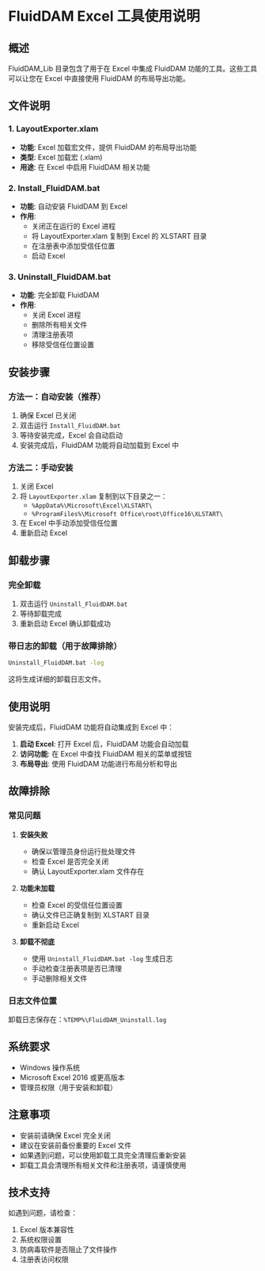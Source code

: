 # FluidDAM Excel 工具使用说明

## 概述
FluidDAM_Lib 目录包含了用于在 Excel 中集成 FluidDAM 功能的工具。这些工具可以让您在 Excel 中直接使用 FluidDAM 的布局导出功能。

## 文件说明

### 1. LayoutExporter.xlam
- **功能**: Excel 加载宏文件，提供 FluidDAM 的布局导出功能
- **类型**: Excel 加载宏 (.xlam)
- **用途**: 在 Excel 中启用 FluidDAM 相关功能

### 2. Install_FluidDAM.bat
- **功能**: 自动安装 FluidDAM 到 Excel
- **作用**: 
  - 关闭正在运行的 Excel 进程
  - 将 LayoutExporter.xlam 复制到 Excel 的 XLSTART 目录
  - 在注册表中添加受信任位置
  - 启动 Excel

### 3. Uninstall_FluidDAM.bat
- **功能**: 完全卸载 FluidDAM
- **作用**:
  - 关闭 Excel 进程
  - 删除所有相关文件
  - 清理注册表项
  - 移除受信任位置设置

## 安装步骤

### 方法一：自动安装（推荐）
1. 确保 Excel 已关闭
2. 双击运行 `Install_FluidDAM.bat`
3. 等待安装完成，Excel 会自动启动
4. 安装完成后，FluidDAM 功能将自动加载到 Excel 中

### 方法二：手动安装
1. 关闭 Excel
2. 将 `LayoutExporter.xlam` 复制到以下目录之一：
   - `%AppData%\Microsoft\Excel\XLSTART\`
   - `%ProgramFiles%\Microsoft Office\root\Office16\XLSTART\`
3. 在 Excel 中手动添加受信任位置
4. 重新启动 Excel

## 卸载步骤

### 完全卸载
1. 双击运行 `Uninstall_FluidDAM.bat`
2. 等待卸载完成
3. 重新启动 Excel 确认卸载成功

### 带日志的卸载（用于故障排除）
```bash
Uninstall_FluidDAM.bat -log
```
这将生成详细的卸载日志文件。

## 使用说明

安装完成后，FluidDAM 功能将自动集成到 Excel 中：

1. **启动 Excel**: 打开 Excel 后，FluidDAM 功能会自动加载
2. **访问功能**: 在 Excel 中查找 FluidDAM 相关的菜单或按钮
3. **布局导出**: 使用 FluidDAM 功能进行布局分析和导出

## 故障排除

### 常见问题

1. **安装失败**
   - 确保以管理员身份运行批处理文件
   - 检查 Excel 是否完全关闭
   - 确认 LayoutExporter.xlam 文件存在

2. **功能未加载**
   - 检查 Excel 的受信任位置设置
   - 确认文件已正确复制到 XLSTART 目录
   - 重新启动 Excel

3. **卸载不彻底**
   - 使用 `Uninstall_FluidDAM.bat -log` 生成日志
   - 手动检查注册表项是否已清理
   - 手动删除相关文件

### 日志文件位置
卸载日志保存在：`%TEMP%\FluidDAM_Uninstall.log`

## 系统要求

- Windows 操作系统
- Microsoft Excel 2016 或更高版本
- 管理员权限（用于安装和卸载）

## 注意事项

- 安装前请确保 Excel 完全关闭
- 建议在安装前备份重要的 Excel 文件
- 如果遇到问题，可以使用卸载工具完全清理后重新安装
- 卸载工具会清理所有相关文件和注册表项，请谨慎使用

## 技术支持

如遇到问题，请检查：
1. Excel 版本兼容性
2. 系统权限设置
3. 防病毒软件是否阻止了文件操作
4. 注册表访问权限



